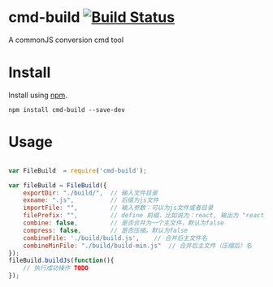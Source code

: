 # cmd-build  [![Build Status](https://travis-ci.org/blue68/cmd-build.svg?branch=master)](https://travis-ci.org/blue68/cmd-build)

A commonJS conversion cmd tool

# Install

Install using [npm](https://npmjs.org/package/cmd-build).

```
npm install cmd-build --save-dev

```

# Usage

```js

var FileBuild  = require('cmd-build');

var fileBuild = FileBuild({
    exportDir: "./build/",  // 输入文件目录
    exname: ".js",          // 后缀为js文件
    importFile: "",         // 输入参数：可以为js文件或者目录 
    filePrefix: "",         // define 前缀，比如说为：react, 输出为 "react/xx"
    combine: false,         // 是否合并为一个主文件，默认为false
    compress: false,        // 是否压缩，默认为false
    combineFile: './build/build.js',    // 合并后主文件名
    combineMinFile: "./build/build-min.js"  // 合并后主文件（压缩后）名
});
fileBuild.buildJs(function(){
    // 执行成功操作 TODO
});


```
